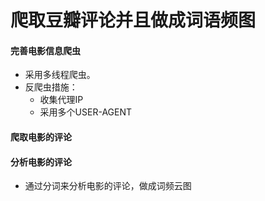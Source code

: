 爬取豆瓣评论并且做成词语频图
===========
#### 完善电影信息爬虫
- 采用多线程爬虫。
- 反爬虫措施：
  * 收集代理IP
  * 采用多个USER-AGENT

#### 爬取电影的评论


#### 分析电影的评论 	
-  通过分词来分析电影的评论，做成词频云图
